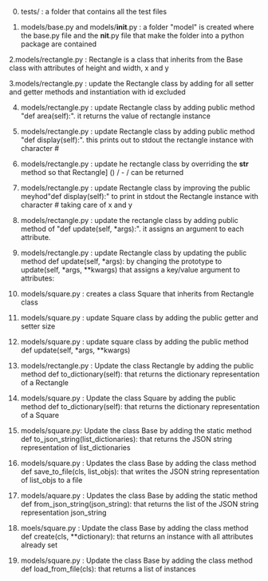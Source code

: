 0. tests/ : a folder that contains all the test files

1. models/base.py and models/__init__.py : a folder "model" is created where the base.py file and the __nit__.py file that make the folder into a python package are contained

2.models/rectangle.py : Rectangle is a class that inherits from the Base class with attributes of height and width, x and y

3.models/rectangle.py : update the Rectangle class by adding for all setter and getter methods and instantiation with id excluded

4. models/rectangle.py : update Rectangle class by adding public method "def area(self):". it returns the value of rectangle instance

5. models/rectangle.py : update Rectangle class by adding public method "def display(self):". this prints out to stdout the rectangle instance with character #

6. models/rectangle.py : update he rectangle class by overriding the __str__ method so that Rectangle] (<id>) <x>/<y> - <width>/<height> can be returned

7. models/rectangle.py : update Rectangle class by improving the public meyhod"def display(self):" to print in stdout the Rectangle instance with character # taking care of x and y

8. models/rectangle.py : update the rectangle class by adding public method of "def update(self, *args):". it assigns  an argument to each attribute.

9. models/rectangle.py : update Rectangle class by updating the public method def update(self, *args): by changing the prototype to update(self, *args, **kwargs) that assigns a key/value argument to attributes:

10. models/square.py : creates a class Square that inherits from Rectangle class

11. models/square.py : update Square class by adding the public getter and setter size

12. models/square.py : update square class by adding the public method def update(self, *args, **kwargs)

13. models/rectangle.py : Update the class Rectangle by adding the public method def to_dictionary(self): that returns the dictionary representation of a Rectangle

14. models/square.py : Update the class Square by adding the public method def to_dictionary(self): that returns the dictionary representation of a Square

15. models/square.py: Update the class Base by adding the static method def to_json_string(list_dictionaries): that returns the JSON string representation of list_dictionaries

16. models/square.py : Updates the class Base by adding the class method def save_to_file(cls, list_objs): that writes the JSON string representation of list_objs to a file

17. models/aquare.py : Updates the class Base by adding the static method def from_json_string(json_string): that returns the list of the JSON string representation json_string

18. moels/square.py : Update the class Base by adding the class method def create(cls, **dictionary): that returns an instance with all attributes already set

19. models/square.py : Update the class Base by adding the class method def load_from_file(cls): that returns a list of instances
